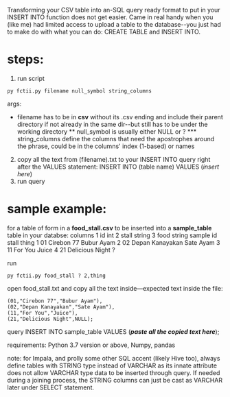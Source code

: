 Transforming your CSV table into an-SQL query ready format to put in your INSERT INTO function does not get easier. Came in real handy when you (like me) had limited access to upload a table to the database--you just had to make do with what you can do: CREATE TABLE and INSERT INTO.

# steps:
1. run script
``` 
py fctii.py filename null_symbol string_columns
```
args:
* filename has to be in **csv** without its .csv ending and include their parent directory if not already in the same dir--but still has to be under the working directory
** null_symbol is usually either NULL or ?
*** string_columns define the columns that need the apostrophes around the phrase, could be in the columns' index (1-based) or names
2. copy all the text from (filename).txt to your INSERT INTO query right after the VALUES statement: INSERT INTO (table name) VALUES (_insert here_)
3. run query

# sample example:
for a table of form in a **food_stall.csv** to be inserted into a **sample_table** table in your databse:
columns
1   id      int
2   stall   string
3   food    string
sample
    id  stall             thing
 1  01  Cirebon 77        Bubur Ayam
 2  02  Depan Kanayakan   Sate Ayam
 3  11  For You           Juice
 4  21  Delicious Night   ?

run
``` 
py fctii.py food_stall ? 2,thing
```

open
food_stall.txt
and copy all the text inside—expected text inside the file:
```
(01,"Cirebon 77","Bubur Ayam"),
(02,"Depan Kanayakan","Sate Ayam"),
(11,"For You","Juice"),
(21,"Delicious Night",NULL);
```

query
INSERT INTO sample_table 
VALUES 
(**_paste all the copied text here_**);

requirements: Python 3.7 version or above, Numpy, pandas

note: for Impala, and prolly some other SQL accent (likely Hive too), always define tables with STRING type instead of VARCHAR as its innate attribute does not allow VARCHAR type data to be inserted through query. If needed during a joining process, the STRING columns can just be cast as VARCHAR later under SELECT statement.


